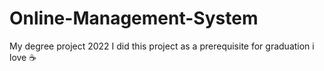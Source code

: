 # Online-Management-System
My degree project 2022
I did this project as a prerequisite for graduation
i love ☕

